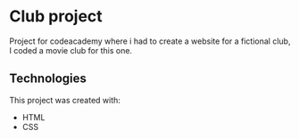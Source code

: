 # Club project

Project for codeacademy where i had to create a website for a fictional club, I coded a movie club for this one.

## Technologies

This project was created with:
* HTML
* CSS
